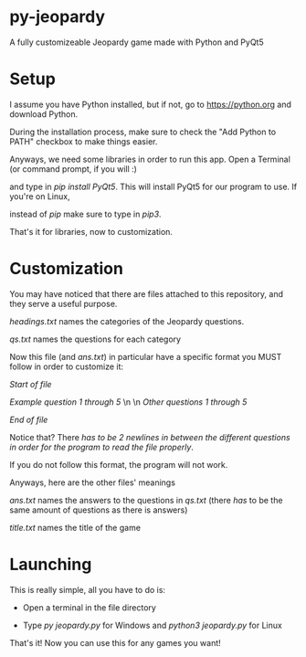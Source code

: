 # py-jeopardy
A fully customizeable Jeopardy game made with Python and PyQt5

# Setup
I assume you have Python installed, but if not, go to https://python.org and download Python.

During the installation process, make sure to check the "Add Python to PATH" checkbox to make things easier.

Anyways, we need some libraries in order to run this app. Open a Terminal (or command prompt, if you will :)

and type in _pip install PyQt5_. This will install PyQt5 for our program to use. If you're on Linux,

instead of _pip_ make sure to type in _pip3_.

That's it for libraries, now to customization.

# Customization
You may have noticed that there are files attached to this repository, and they serve a useful purpose.

_headings.txt_ names the categories of the Jeopardy questions.

_qs.txt_ names the questions for each category

Now this file (and _ans.txt_) in particular have a specific format you MUST follow in order to customize it:

_Start of file_

_Example question 1 through 5_
\n
\n
_Other questions 1 through 5_

_End of file_

Notice that? There _has to be 2 newlines in between the different questions in order for the program to read the file properly_. 

If you do not follow this format, the program will not work.

Anyways, here are the other files' meanings

_ans.txt_ names the answers to the questions in _qs.txt_ (there _has_ to be the same amount of questions as there is answers)

_title.txt_ names the title of the game

# Launching
This is really simple, all you have to do is:

- Open a terminal in the file directory

- Type _py jeopardy.py_ for Windows and _python3 jeopardy.py_ for Linux

That's it! Now you can use this for any games you want!
